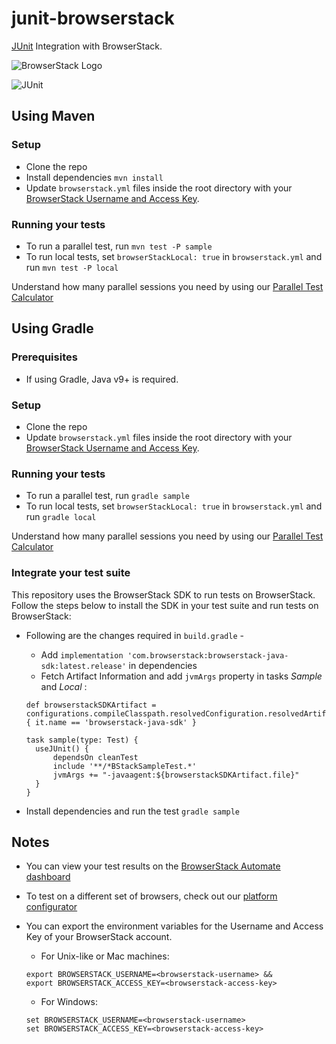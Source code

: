 # junit-browserstack
[JUnit](http://junit.org/junit4/) Integration with BrowserStack.

![BrowserStack Logo](https://d98b8t1nnulk5.cloudfront.net/production/images/layout/logo-header.png?1469004780) 

![JUnit](http://junit.org/junit4/images/junit-logo.png)

## Using Maven

### Setup
* Clone the repo
* Install dependencies `mvn install`
* Update `browserstack.yml` files inside the root directory with your [BrowserStack Username and Access Key](https://www.browserstack.com/accounts/settings). 

### Running your tests
* To run a parallel test, run `mvn test -P sample`
* To run local tests, set `browserStackLocal: true` in `browserstack.yml` and  run `mvn test -P local`

 Understand how many parallel sessions you need by using our [Parallel Test Calculator](https://www.browserstack.com/automate/parallel-calculator?ref=github)


## Using Gradle

### Prerequisites
- If using Gradle, Java v9+ is required.

### Setup
* Clone the repo
* Update `browserstack.yml` files inside the root directory with your [BrowserStack Username and Access Key](https://www.browserstack.com/accounts/settings).

### Running your tests
* To run a parallel test, run `gradle sample`
* To run local tests, set `browserStackLocal: true` in `browserstack.yml` and  run `gradle local`

Understand how many parallel sessions you need by using our [Parallel Test Calculator](https://www.browserstack.com/automate/parallel-calculator?ref=github)

### Integrate your test suite

This repository uses the BrowserStack SDK to run tests on BrowserStack. Follow the steps below to install the SDK in your test suite and run tests on BrowserStack:

* Following are the changes required in `build.gradle` -
  * Add `implementation 'com.browserstack:browserstack-java-sdk:latest.release'` in dependencies
  * Fetch Artifact Information and add `jvmArgs` property in tasks *Sample* and *Local* :
  ```
  def browserstackSDKArtifact = configurations.compileClasspath.resolvedConfiguration.resolvedArtifacts.find { it.name == 'browserstack-java-sdk' }
  
  task sample(type: Test) {
    useJUnit() {
        dependsOn cleanTest
        include '**/*BStackSampleTest.*'
        jvmArgs += "-javaagent:${browserstackSDKArtifact.file}"
    }
  }
  ```

* Install dependencies and run the test `gradle sample`

## Notes
* You can view your test results on the [BrowserStack Automate dashboard](https://www.browserstack.com/automate)
* To test on a different set of browsers, check out our [platform configurator](https://www.browserstack.com/automate/java#setting-os-and-browser)
* You can export the environment variables for the Username and Access Key of your BrowserStack account. 

  * For Unix-like or Mac machines:
  ```
  export BROWSERSTACK_USERNAME=<browserstack-username> &&
  export BROWSERSTACK_ACCESS_KEY=<browserstack-access-key>
  ```

  * For Windows:
  ```
  set BROWSERSTACK_USERNAME=<browserstack-username>
  set BROWSERSTACK_ACCESS_KEY=<browserstack-access-key>
  ```
